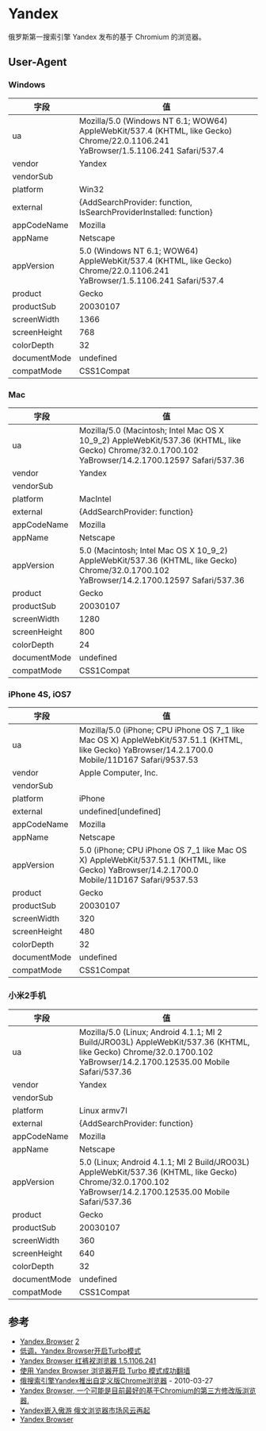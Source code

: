 
# Yandex

俄罗斯第一搜索引擎 Yandex 发布的基于 Chromium 的浏览器。

## User-Agent

### Windows

| 字段         | 值                                                                                                                                 |
|--------------|------------------------------------------------------------------------------------------------------------------------------------|
| ua           | Mozilla/5.0 (Windows NT 6.1; WOW64) AppleWebKit/537.4 (KHTML, like Gecko) Chrome/22.0.1106.241 YaBrowser/1.5.1106.241 Safari/537.4 |
| vendor       | Yandex                                                                                                                             |
| vendorSub    |                                                                                                                                    |
| platform     | Win32                                                                                                                              |
| external     | {AddSearchProvider: function, IsSearchProviderInstalled: function}                                                                 |
| appCodeName  | Mozilla                                                                                                                            |
| appName      | Netscape                                                                                                                           |
| appVersion   | 5.0 (Windows NT 6.1; WOW64) AppleWebKit/537.4 (KHTML, like Gecko) Chrome/22.0.1106.241 YaBrowser/1.5.1106.241 Safari/537.4         |
| product      | Gecko                                                                                                                              |
| productSub   | 20030107                                                                                                                           |
| screenWidth  | 1366                                                                                                                               |
| screenHeight | 768                                                                                                                                |
| colorDepth   | 32                                                                                                                                 |
| documentMode | undefined                                                                                                                          |
| compatMode   | CSS1Compat                                                                                                                         |

### Mac

| 字段         | 值                                                                                                                                                 |
|--------------|----------------------------------------------------------------------------------------------------------------------------------------------------|
| ua           | Mozilla/5.0 (Macintosh; Intel Mac OS X 10_9_2) AppleWebKit/537.36 (KHTML, like Gecko) Chrome/32.0.1700.102 YaBrowser/14.2.1700.12597 Safari/537.36 |
| vendor       | Yandex                                                                                                                                             |
| vendorSub    |                                                                                                                                                    |
| platform     | MacIntel                                                                                                                                           |
| external     | {AddSearchProvider: function}                                                                                                                      |
| appCodeName  | Mozilla                                                                                                                                            |
| appName      | Netscape                                                                                                                                           |
| appVersion   | 5.0 (Macintosh; Intel Mac OS X 10_9_2) AppleWebKit/537.36 (KHTML, like Gecko) Chrome/32.0.1700.102 YaBrowser/14.2.1700.12597 Safari/537.36         |
| product      | Gecko                                                                                                                                              |
| productSub   | 20030107                                                                                                                                           |
| screenWidth  | 1280                                                                                                                                               |
| screenHeight | 800                                                                                                                                                |
| colorDepth   | 24                                                                                                                                                 |
| documentMode | undefined                                                                                                                                          |
| compatMode   | CSS1Compat                                                                                                                                         |

### iPhone 4S, iOS7

| 字段         | 值                                                                                                                                                |
|--------------|---------------------------------------------------------------------------------------------------------------------------------------------------|
| ua           | Mozilla/5.0 (iPhone; CPU iPhone OS 7_1 like Mac OS X) AppleWebKit/537.51.1 (KHTML, like Gecko) YaBrowser/14.2.1700.0 Mobile/11D167 Safari/9537.53 |
| vendor       | Apple Computer, Inc.                                                                                                                              |
| vendorSub    |                                                                                                                                                   |
| platform     | iPhone                                                                                                                                            |
| external     | undefined[undefined]                                                                                                                              |
| appCodeName  | Mozilla                                                                                                                                           |
| appName      | Netscape                                                                                                                                          |
| appVersion   | 5.0 (iPhone; CPU iPhone OS 7_1 like Mac OS X) AppleWebKit/537.51.1 (KHTML, like Gecko) YaBrowser/14.2.1700.0 Mobile/11D167 Safari/9537.53         |
| product      | Gecko                                                                                                                                             |
| productSub   | 20030107                                                                                                                                          |
| screenWidth  | 320                                                                                                                                               |
| screenHeight | 480                                                                                                                                               |
| colorDepth   | 32                                                                                                                                                |
| documentMode | undefined                                                                                                                                         |
| compatMode   | CSS1Compat                                                                                                                                        |

### 小米2手机

| 字段         | 值                                                                                                                                                                  |
|--------------|---------------------------------------------------------------------------------------------------------------------------------------------------------------------|
| ua           | Mozilla/5.0 (Linux; Android 4.1.1; MI 2 Build/JRO03L) AppleWebKit/537.36 (KHTML, like Gecko) Chrome/32.0.1700.102 YaBrowser/14.2.1700.12535.00 Mobile Safari/537.36 |
| vendor       | Yandex                                                                                                                                                              |
| vendorSub    |                                                                                                                                                                     |
| platform     | Linux armv7l                                                                                                                                                        |
| external     | {AddSearchProvider: function}                                                                                                                                       |
| appCodeName  | Mozilla                                                                                                                                                             |
| appName      | Netscape                                                                                                                                                            |
| appVersion   | 5.0 (Linux; Android 4.1.1; MI 2 Build/JRO03L) AppleWebKit/537.36 (KHTML, like Gecko) Chrome/32.0.1700.102 YaBrowser/14.2.1700.12535.00 Mobile Safari/537.36         |
| product      | Gecko                                                                                                                                                               |
| productSub   | 20030107                                                                                                                                                            |
| screenWidth  | 360                                                                                                                                                                 |
| screenHeight | 640                                                                                                                                                                 |
| colorDepth   | 32                                                                                                                                                                  |
| documentMode | undefined                                                                                                                                                           |
| compatMode   | CSS1Compat                                                                                                                                                          |

## 参考

* [Yandex.Browser](http://browser.yandex.com/)
    [2](http://www.yandexbrowser.org/)
* [低调，Yandex.Browser开启Turbo模式](http://www.enkoo.net/yandex-browser.html)
* [Yandex Browser 红裤衩浏览器 1.5.1106.241](http://bbs.kafan.cn/thread-1383950-1-1.html)
* [使用 Yandex Browser 浏览器开启 Turbo 模式成功翻墙](http://loveplus.me/2012/12/yandex-browser-open-turbo/)
* [俄搜索引擎Yandex推出自定义版Chrome浏览器](http://tech.qq.com/a/20100327/000072.htm) - 2010-03-27
* [Yandex Browser, 一个可能是目前最好的基于Chromium的第三方修改版浏览器.](http://www.v2ex.com/t/56160)
* [Yandex嵌入傲游 俄文浏览器市场风云再起](http://pcedu.pconline.com.cn/softnews/yejie/0910/1871955.html)
* [Yandex Browser](http://en.wikipedia.org/wiki/Yandex.Browser)
